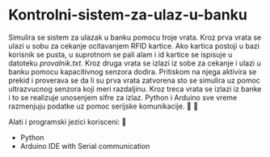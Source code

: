 # Kontrolni-sistem-za-ulaz-u-banku

Simulira se sistem za ulazak u banku pomocu troje vrata. Kroz prva vrata se ulazi u sobu za cekanje ocitavanjem RFID kartice. Ako kartica postoji u bazi korisnik se pusta, u suprotnom se pali alam i id kartice se ispisuje u datoteku _provalnik.txt_. Kroz druga vrata se izlazi iz sobe za cekanje i ulazi u banku pomocu kapacitivnog senzora dodira. Pritiskom na njega aktivira se prekid i proverava se da li su prva vrata zatvorena sto se simulira uz pomoc ultrazvucnog senzora koji meri razdaljinu. Kroz treca vrata se izlazi iz banke i to se realizuje unosenjem sifre za izlaz. Python i Arduino sve vreme razmenjuju podatke uz pomoc serijske komunikacije. :bank: :safety_vest:

Alati i programski jezici korisceni: :toolbox:

- Python
- Arduino IDE with Serial communication
